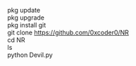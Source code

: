 pkg update <br/>
pkg upgrade <br/>
pkg install git<br/>
git clone https://github.com/0xcoder0/NR<br/>
cd NR<br/>
ls<br/>
python Devil.py<br/>
